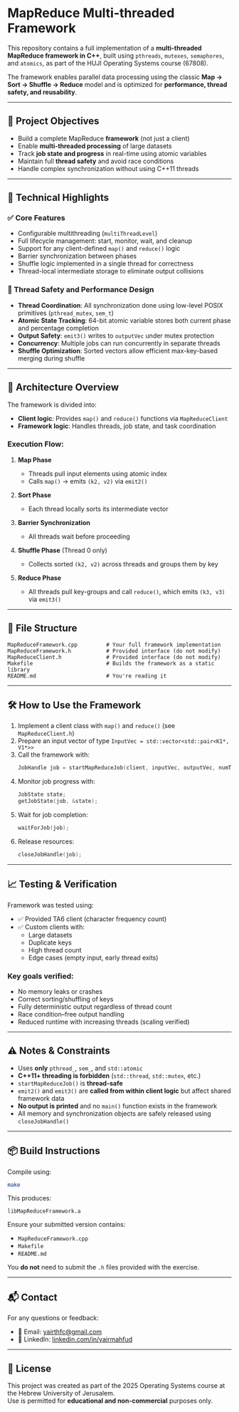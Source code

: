
# MapReduce Multi-threaded Framework

This repository contains a full implementation of a **multi-threaded MapReduce framework in C++**, built using `pthreads`, `mutexes`, `semaphores`, and `atomics`, as part of the HUJI Operating Systems course (67808).

The framework enables parallel data processing using the classic **Map → Sort → Shuffle → Reduce** model and is optimized for **performance, thread safety, and reusability**.

---

## 🧠 Project Objectives

- Build a complete MapReduce **framework** (not just a client)
- Enable **multi-threaded processing** of large datasets
- Track **job state and progress** in real-time using atomic variables
- Maintain full **thread safety** and avoid race conditions
- Handle complex synchronization without using C++11 threads

---

## 🚀 Technical Highlights

### ✅ Core Features
- Configurable multithreading (`multiThreadLevel`)
- Full lifecycle management: start, monitor, wait, and cleanup
- Support for any client-defined `map()` and `reduce()` logic
- Barrier synchronization between phases
- Shuffle logic implemented in a single thread for correctness
- Thread-local intermediate storage to eliminate output collisions

### 🔐 Thread Safety and Performance Design

- **Thread Coordination**: All synchronization done using low-level POSIX primitives (`pthread_mutex`, `sem_t`)
- **Atomic State Tracking**: 64-bit atomic variable stores both current phase and percentage completion
- **Output Safety**: `emit3()` writes to `outputVec` under mutex protection
- **Concurrency**: Multiple jobs can run concurrently in separate threads
- **Shuffle Optimization**: Sorted vectors allow efficient max-key-based merging during shuffle

---

## 🧱 Architecture Overview

The framework is divided into:
- **Client logic**: Provides `map()` and `reduce()` functions via `MapReduceClient`
- **Framework logic**: Handles threads, job state, and task coordination

### Execution Flow:

1. **Map Phase**
   - Threads pull input elements using atomic index
   - Calls `map()` → emits `(k2, v2)` via `emit2()`

2. **Sort Phase**
   - Each thread locally sorts its intermediate vector

3. **Barrier Synchronization**
   - All threads wait before proceeding

4. **Shuffle Phase** (Thread 0 only)
   - Collects sorted `(k2, v2)` across threads and groups them by key

5. **Reduce Phase**
   - All threads pull key-groups and call `reduce()`, which emits `(k3, v3)` via `emit3()`

---

## 📁 File Structure

```
MapReduceFramework.cpp         # Your full framework implementation
MapReduceFramework.h           # Provided interface (do not modify)
MapReduceClient.h              # Provided interface (do not modify)
Makefile                       # Builds the framework as a static library
README.md                      # You're reading it
```

---

## 🛠️ How to Use the Framework

1. Implement a client class with `map()` and `reduce()` (see `MapReduceClient.h`)
2. Prepare an input vector of type `InputVec = std::vector<std::pair<K1*, V1*>>`
3. Call the framework with:
   ```cpp
   JobHandle job = startMapReduceJob(client, inputVec, outputVec, numThreads);
   ```
4. Monitor job progress with:
   ```cpp
   JobState state;
   getJobState(job, &state);
   ```
5. Wait for job completion:
   ```cpp
   waitForJob(job);
   ```
6. Release resources:
   ```cpp
   closeJobHandle(job);
   ```

---

## 📈 Testing & Verification

Framework was tested using:
- ✅ Provided TA6 client (character frequency count)
- ✅ Custom clients with:
  - Large datasets
  - Duplicate keys
  - High thread count
  - Edge cases (empty input, early thread exits)

### Key goals verified:
- No memory leaks or crashes
- Correct sorting/shuffling of keys
- Fully deterministic output regardless of thread count
- Race condition–free output handling
- Reduced runtime with increasing threads (scaling verified)

---

## ⚠️ Notes & Constraints

- Uses **only** `pthread_`, `sem_`, and `std::atomic`
- **C++11+ threading is forbidden** (`std::thread`, `std::mutex`, etc.)
- `startMapReduceJob()` is **thread-safe**
- `emit2()` and `emit3()` are **called from within client logic** but affect shared framework data
- **No output is printed** and no `main()` function exists in the framework
- All memory and synchronization objects are safely released using `closeJobHandle()`

---

## 📦 Build Instructions

Compile using:
```bash
make
```

This produces:
```
libMapReduceFramework.a
```

Ensure your submitted version contains:
- `MapReduceFramework.cpp`
- `Makefile`
- `README.md`

You **do not** need to submit the `.h` files provided with the exercise.

---

## 📬 Contact

For any questions or feedback:

- 📧 Email: yairthfc@gmail.com  
- 🔗 LinkedIn: [linkedin.com/in/yairmahfud](https://www.linkedin.com/in/yairmahfud)

---

## 📜 License

This project was created as part of the 2025 Operating Systems course at the Hebrew University of Jerusalem.  
Use is permitted for **educational and non-commercial** purposes only.


